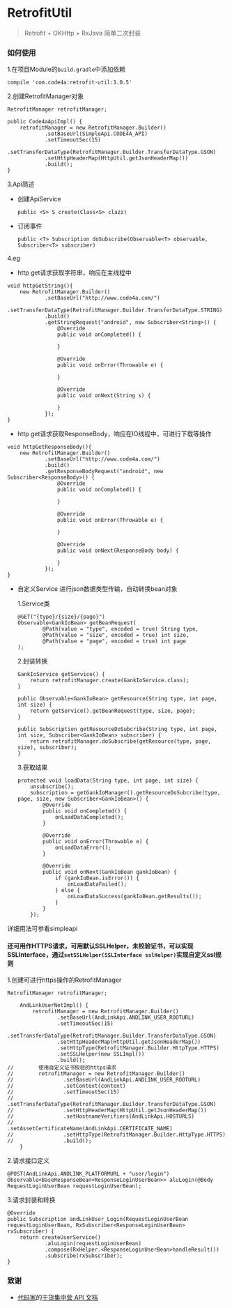 # RetrofitUtil
> Retrofit + OKHttp + RxJava 简单二次封装

### 如何使用

1.在项目Module的`build.gradle`中添加依赖

`compile 'com.code4a:retrofit-util:1.0.5'`

2.创建RetrofitManager对象

```
RetrofitManager retrofitManager;

public Code4aApiImpl() {
    retrofitManager = new RetrofitManager.Builder()
            .setBaseUrl(SimpleApi.CODE4A_API)
            .setTimeoutSec(15)
            .setTransferDataType(RetrofitManager.Builder.TransferDataType.GSON)
            .setHttpHeaderMap(HttpUtil.getJsonHeaderMap())
            .build();
}
```

3.Api简述

* 创建ApiService

    `public <S> S create(Class<S> clazz)`
    
* 订阅事件

    `public <T> Subscription doSubscribe(Observable<T> observable, Subscriber<T> subscriber)`
    
4.eg

* http get请求获取字符串，响应在主线程中

```
void httpGetString(){
    new RetrofitManager.Builder()
            .setBaseUrl("http://www.code4a.com/")
            .setTransferDataType(RetrofitManager.Builder.TransferDataType.STRING)
            .build()
            .getStringRequest("android", new Subscriber<String>() {
                @Override
                public void onCompleted() {
                    
                }

                @Override
                public void onError(Throwable e) {

                }

                @Override
                public void onNext(String s) {

                }
            });
}
```

* http get请求获取ResponseBody，响应在IO线程中，可进行下载等操作

```
void httpGetResponseBody(){
    new RetrofitManager.Builder()
            .setBaseUrl("http://www.code4a.com/")
            .build()
            .getResponseBodyRequest("android", new Subscriber<ResponseBody>() {
                @Override
                public void onCompleted() {

                }

                @Override
                public void onError(Throwable e) {

                }

                @Override
                public void onNext(ResponseBody body) {

                }
            });
}
```

* 自定义Service 进行json数据类型传输，自动转换bean对象

     1.Service类
     
    ```
    @GET("{type}/{size}/{page}")
    Observable<GankIoBean> getBeanRequest(
            @Path(value = "type", encoded = true) String type,
            @Path(value = "size", encoded = true) int size,
            @Path(value = "page", encoded = true) int page
    );
    ```
    
    2.封装转换
    
    ```
    GankIoService getService() {
        return retrofitManager.create(GankIoService.class);
    }

    public Observable<GankIoBean> getResource(String type, int page, int size) {
        return getService().getBeanRequest(type, size, page);
    }

    public Subscription getResourceDoSubcribe(String type, int page, int size, Subscriber<GankIoBean> subscriber) {
        return retrofitManager.doSubscribe(getResource(type, page, size), subscriber);
    }
    ```
    
    3.获取结果
    
    ```
    protected void loadData(String type, int page, int size) {
        unsubscribe();
        subscription = getGankIoManager().getResourceDoSubcribe(type, page, size, new Subscriber<GankIoBean>() {
            @Override
            public void onCompleted() {
                onLoadDataCompleted();
            }

            @Override
            public void onError(Throwable e) {
                onLoadDataError();
            }

            @Override
            public void onNext(GankIoBean gankIoBean) {
                if (gankIoBean.isError()) {
                    onLoadDataFailed();
                } else {
                    onLoadDataSuccess(gankIoBean.getResults());
                }
            }
        });
    ```

详细用法可参看simpleapi

#### 还可用作HTTPS请求，可用默认SSLHelper，未校验证书，可以实现SSLInterface，通过`setSSLHelper(SSLInterface sslHelper)`实现自定义ssl规则

1.创建可进行https操作的RetrofitManager

```
RetrofitManager retrofitManager;

    AndLinkUserNetImpl() {
        retrofitManager = new RetrofitManager.Builder()
                .setBaseUrl(AndLinkApi.ANDLINK_USER_ROOTURL)
                .setTimeoutSec(15)
                .setTransferDataType(RetrofitManager.Builder.TransferDataType.GSON)
                .setHttpHeaderMap(HttpUtil.getJsonHeaderMap())
                .setHttpType(RetrofitManager.Builder.HttpType.HTTPS)
                .setSSLHelper(new SSLImpl())
                .build();
//        使用自定义证书校验的https请求
//        retrofitManager = new RetrofitManager.Builder()
//                .setBaseUrl(AndLinkApi.ANDLINK_USER_ROOTURL)
//                .setContext(context)
//                .setTimeoutSec(15)
//                .setTransferDataType(RetrofitManager.Builder.TransferDataType.GSON)
//                .setHttpHeaderMap(HttpUtil.getJsonHeaderMap())
//                .setHostnameVerifiers(AndLinkApi.HOSTURLS)
//                .setAssetCertificateName(AndLinkApi.CERTIFICATE_NAME)
//                .setHttpType(RetrofitManager.Builder.HttpType.HTTPS)
//                .build();
    }
```

2.请求接口定义

```
@POST(AndLinkApi.ANDLINK_PLATFORMURL + "user/login")
Observable<BaseResponseBean<ResponseLoginUserBean>> aluLogin(@Body RequestLoginUserBean requestLoginUserBean);
```

3.请求封装和转换

```
@Override
public Subscription andLinkUser_Login(RequestLoginUserBean requestLoginUserBean, RxSubscriber<ResponseLoginUserBean> rxSubscriber) {
    return createUserService()
            .aluLogin(requestLoginUserBean)
            .compose(RxHelper.<ResponseLoginUserBean>handleResult())
            .subscribe(rxSubscriber);
}
```

### 致谢

* [代码家](https://github.com/daimajia)的[干货集中营 API 文档](http://gank.io/api)